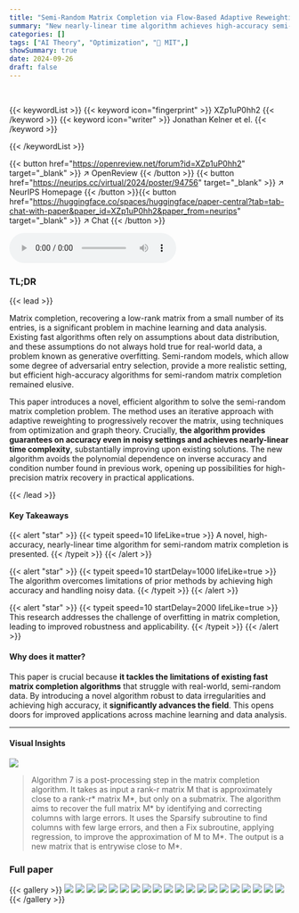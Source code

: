 ```yaml
---
title: "Semi-Random Matrix Completion via Flow-Based Adaptive Reweighting"
summary: "New nearly-linear time algorithm achieves high-accuracy semi-random matrix completion, overcoming previous limitations on accuracy and noise tolerance."
categories: []
tags: ["AI Theory", "Optimization", "🏢 MIT",]
showSummary: true
date: 2024-09-26
draft: false
---
```


<br>

{{< keywordList >}}
{{< keyword icon="fingerprint" >}} XZp1uP0hh2 {{< /keyword >}}
{{< keyword icon="writer" >}} Jonathan Kelner et el. {{< /keyword >}}
 
{{< /keywordList >}}

{{< button href="https://openreview.net/forum?id=XZp1uP0hh2" target="_blank" >}}
↗ OpenReview
{{< /button >}}
{{< button href="https://neurips.cc/virtual/2024/poster/94756" target="_blank" >}}
↗ NeurIPS Homepage
{{< /button >}}{{< button href="https://huggingface.co/spaces/huggingface/paper-central?tab=tab-chat-with-paper&paper_id=XZp1uP0hh2&paper_from=neurips" target="_blank" >}}
↗ Chat
{{< /button >}}



<audio controls>
    <source src="https://ai-paper-reviewer.com/XZp1uP0hh2/podcast.wav" type="audio/wav">
    Your browser does not support the audio element.
</audio>


### TL;DR


{{< lead >}}

Matrix completion, recovering a low-rank matrix from a small number of its entries, is a significant problem in machine learning and data analysis.  Existing fast algorithms often rely on assumptions about data distribution, and these assumptions do not always hold true for real-world data, a problem known as generative overfitting.   Semi-random models, which allow some degree of adversarial entry selection, provide a more realistic setting, but efficient high-accuracy algorithms for semi-random matrix completion remained elusive. 

This paper introduces a novel, efficient algorithm to solve the semi-random matrix completion problem. The method uses an iterative approach with adaptive reweighting to progressively recover the matrix, using techniques from optimization and graph theory.  Crucially, **the algorithm provides guarantees on accuracy even in noisy settings and achieves nearly-linear time complexity**, substantially improving upon existing solutions.  The new algorithm avoids the polynomial dependence on inverse accuracy and condition number found in previous work, opening up possibilities for high-precision matrix recovery in practical applications.

{{< /lead >}}


#### Key Takeaways

{{< alert "star" >}}
{{< typeit speed=10 lifeLike=true >}} A novel, high-accuracy, nearly-linear time algorithm for semi-random matrix completion is presented. {{< /typeit >}}
{{< /alert >}}

{{< alert "star" >}}
{{< typeit speed=10 startDelay=1000 lifeLike=true >}} The algorithm overcomes limitations of prior methods by achieving high accuracy and handling noisy data. {{< /typeit >}}
{{< /alert >}}

{{< alert "star" >}}
{{< typeit speed=10 startDelay=2000 lifeLike=true >}} This research addresses the challenge of overfitting in matrix completion, leading to improved robustness and applicability. {{< /typeit >}}
{{< /alert >}}

#### Why does it matter?
This paper is crucial because **it tackles the limitations of existing fast matrix completion algorithms** that struggle with real-world, semi-random data.  By introducing a novel algorithm robust to data irregularities and achieving high accuracy, it **significantly advances the field**. This opens doors for improved applications across machine learning and data analysis.

------
#### Visual Insights





![](https://ai-paper-reviewer.com/XZp1uP0hh2/tables_41_1.jpg)

> Algorithm 7 is a post-processing step in the matrix completion algorithm.  It takes as input a rank-r matrix M that is approximately close to a rank-r* matrix M*, but only on a submatrix. The algorithm aims to recover the full matrix M* by identifying and correcting columns with large errors.  It uses the Sparsify subroutine to find columns with few large errors, and then a Fix subroutine, applying regression, to improve the approximation of M to M*.  The output is a new matrix that is entrywise close to M*.





### Full paper

{{< gallery >}}
<img src="https://ai-paper-reviewer.com/XZp1uP0hh2/1.png" class="grid-w50 md:grid-w33 xl:grid-w25" />
<img src="https://ai-paper-reviewer.com/XZp1uP0hh2/2.png" class="grid-w50 md:grid-w33 xl:grid-w25" />
<img src="https://ai-paper-reviewer.com/XZp1uP0hh2/3.png" class="grid-w50 md:grid-w33 xl:grid-w25" />
<img src="https://ai-paper-reviewer.com/XZp1uP0hh2/4.png" class="grid-w50 md:grid-w33 xl:grid-w25" />
<img src="https://ai-paper-reviewer.com/XZp1uP0hh2/5.png" class="grid-w50 md:grid-w33 xl:grid-w25" />
<img src="https://ai-paper-reviewer.com/XZp1uP0hh2/6.png" class="grid-w50 md:grid-w33 xl:grid-w25" />
<img src="https://ai-paper-reviewer.com/XZp1uP0hh2/7.png" class="grid-w50 md:grid-w33 xl:grid-w25" />
<img src="https://ai-paper-reviewer.com/XZp1uP0hh2/8.png" class="grid-w50 md:grid-w33 xl:grid-w25" />
<img src="https://ai-paper-reviewer.com/XZp1uP0hh2/9.png" class="grid-w50 md:grid-w33 xl:grid-w25" />
<img src="https://ai-paper-reviewer.com/XZp1uP0hh2/10.png" class="grid-w50 md:grid-w33 xl:grid-w25" />
<img src="https://ai-paper-reviewer.com/XZp1uP0hh2/11.png" class="grid-w50 md:grid-w33 xl:grid-w25" />
<img src="https://ai-paper-reviewer.com/XZp1uP0hh2/12.png" class="grid-w50 md:grid-w33 xl:grid-w25" />
<img src="https://ai-paper-reviewer.com/XZp1uP0hh2/13.png" class="grid-w50 md:grid-w33 xl:grid-w25" />
<img src="https://ai-paper-reviewer.com/XZp1uP0hh2/14.png" class="grid-w50 md:grid-w33 xl:grid-w25" />
<img src="https://ai-paper-reviewer.com/XZp1uP0hh2/15.png" class="grid-w50 md:grid-w33 xl:grid-w25" />
<img src="https://ai-paper-reviewer.com/XZp1uP0hh2/16.png" class="grid-w50 md:grid-w33 xl:grid-w25" />
<img src="https://ai-paper-reviewer.com/XZp1uP0hh2/17.png" class="grid-w50 md:grid-w33 xl:grid-w25" />
<img src="https://ai-paper-reviewer.com/XZp1uP0hh2/18.png" class="grid-w50 md:grid-w33 xl:grid-w25" />
<img src="https://ai-paper-reviewer.com/XZp1uP0hh2/19.png" class="grid-w50 md:grid-w33 xl:grid-w25" />
<img src="https://ai-paper-reviewer.com/XZp1uP0hh2/20.png" class="grid-w50 md:grid-w33 xl:grid-w25" />
{{< /gallery >}}